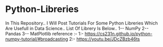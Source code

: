 # Python-Libreries
In This Repository..
I Will Post Tutorials For Some Python Libreries Which Are Usefull in Data Science..
List Of Librery Is Below..
1-- NumPy
2-- Pandas
3-- MatPlotlib
reference :- 
1:- https://cs231n.github.io/python-numpy-tutorial/#broadcasting
2:- https://youtu.be/JDcZBzb46ts
